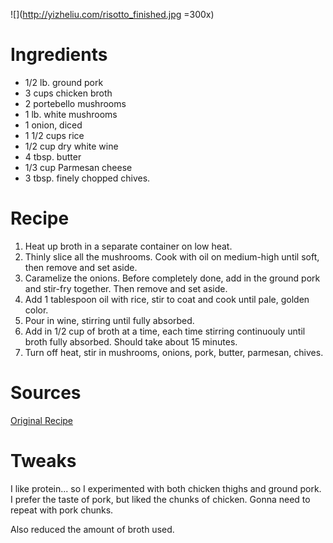 ![](http://yizheliu.com/risotto_finished.jpg =300x)

# Ingredients

* 1/2 lb. ground pork
* 3 cups chicken broth
* 2 portebello mushrooms
* 1 lb. white mushrooms
* 1 onion, diced
* 1 1/2 cups rice
* 1/2 cup dry white wine
* 4 tbsp. butter
* 1/3 cup Parmesan cheese
* 3 tbsp. finely chopped chives.

# Recipe

1. Heat up broth in a separate container on low heat.
2. Thinly slice all the mushrooms. Cook with oil on medium-high until soft, then remove and set aside.
3. Caramelize the onions. Before completely done, add in the ground pork and stir-fry together. Then remove and set aside.
4. Add 1 tablespoon oil with rice, stir to coat and cook until pale, golden color.
5. Pour in wine, stirring until fully absorbed.
6. Add in 1/2 cup of broth at a time, each time stirring continuouly until broth fully absorbed. Should take about 15 minutes.
7. Turn off heat, stir in mushrooms, onions, pork, butter, parmesan, chives.

# Sources
[Original Recipe](https://www.allrecipes.com/recipe/85389/gourmet-mushroom-risotto/)

# Tweaks

I like protein... so I experimented with both chicken thighs and ground pork. I prefer the taste of pork, but liked the chunks of chicken. Gonna need to repeat with pork chunks.

Also reduced the amount of broth used.
